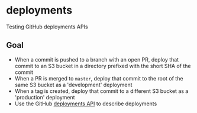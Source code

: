 # deployments
Testing GitHub deployments APIs

## Goal

* When a commit is pushed to a branch with an open PR, deploy that commit to an S3 bucket in a directory prefixed with the short SHA of the commit
* When a PR is merged to `master`, deploy that commit to the root of the same S3 bucket as a 'development' deployment
* When a tag is created, deploy that commit to a different S3 bucket as a 'production' deployment
* Use the GitHub [deployments API](https://docs.github.com/en/rest/guides/delivering-deployments) to describe deployments
